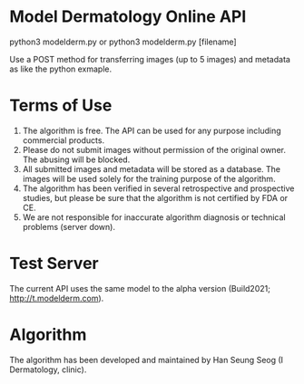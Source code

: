 # Model Dermatology Online API 

python3 modelderm.py
or
python3 modelderm.py [filename]

Use a POST method for transferring images (up to 5 images) and metadata as like the python exmaple. 

# Terms of Use
1) The algorithm is free. The API can be used for any purpose including commercial products.
2) Please do not submit images without permission of the original owner. The abusing will be blocked. 
3) All submitted images and metadata will be stored as a database. The images will be used solely for the training purpose of the algorithm. 
4) The algorithm has been verified in several retrospective and prospective studies, but please be sure that the algorithm is not certified by FDA or CE.
5) We are not responsible for inaccurate algorithm diagnosis or technical problems (server down).

# Test Server
The current API uses the same model to the alpha version (Build2021; http://t.modelderm.com).

# Algorithm
The algorithm has been developed and maintained by Han Seung Seog (I Dermatology, clinic).
